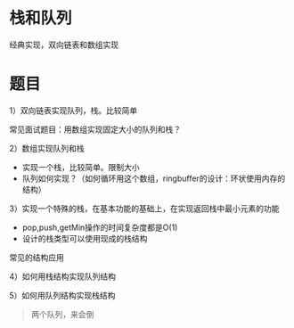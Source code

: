 







# 栈和队列

经典实现，双向链表和数组实现





# 题目

1）双向链表实现队列，栈。比较简单



常见面试题目：用数组实现固定大小的队列和栈？

2）数组实现队列和栈

- 实现一个栈，比较简单。限制大小
- 队列如何实现？（如何循环用这个数组，ringbuffer的设计：环状使用内存的结构）



3）实现一个特殊的栈，在基本功能的基础上，在实现返回栈中最小元素的功能

- pop,push,getMin操作的时间复杂度都是O(1)
- 设计的栈类型可以使用现成的栈结构



常见的结构应用

4）如何用栈结构实现队列结构



5）如何用队列结构实现栈结构

> 两个队列，来会倒

